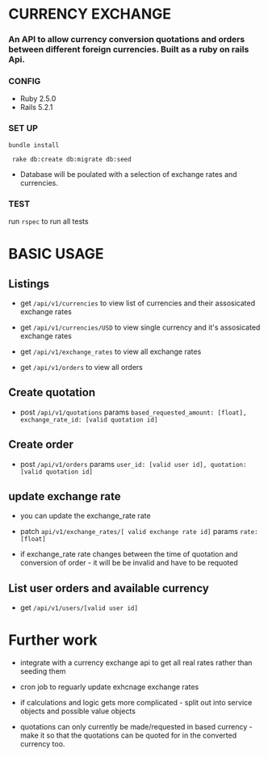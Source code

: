 # CURRENCY EXCHANGE

### An API to allow currency conversion quotations and orders between different foreign currencies. Built as a ruby on rails Api.

### CONFIG
  

 * Ruby 2.5.0
 * Rails 5.2.1

### SET UP

`bundle install` 

` rake db:create db:migrate db:seed`

* Database will be poulated with a selection of exchange rates and currencies.

### TEST

run `rspec` to run all tests

# BASIC USAGE

## Listings

* get `/api/v1/currencies` to view list of currencies and their assosicated exchange rates

* get `/api/v1/currencies/USD` to view single currency and it's assosicated exchange rates

* get `/api/v1/exchange_rates` to view all exchange rates

* get `/api/v1/orders` to view all orders


## Create quotation

* post `/api/v1/quotations` params `based_requested_amount: [float], exchange_rate_id: [valid quotation id]`

## Create order

* post `/api/v1/orders` params `user_id: [valid user id], quotation: [valid quotation id]`

## update exchange rate

* you can update the exchange_rate rate

* patch `api/v1/exchange_rates/[ valid exchange rate id]` params `rate: [float]`

* if exchange_rate rate changes between the time of quotation and conversion of order - it will be be invalid and have to be requoted

## List user orders and available currency

* get `/api/v1/users/[valid user id]` 


# Further work

* integrate with a currency exchange api to get all real rates rather than seeding them

* cron job to reguarly update exhcnage exchange rates

* if calculations and logic gets more complicated - split out into service objects and possible value objects

* quotations can only currently be made/requested in based currency - make it so that the quotations can be quoted for in the converted currency too.
